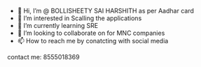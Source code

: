- 👋 Hi, I’m @  BOLLISHEETY SAI HARSHITH  as per Aadhar card
- 👀 I’m interested in Scalling the applications
- 🌱 I’m currently learning SRE
- 💞️ I’m looking to collaborate on for MNC companies
- 📫 How to reach me by conatcting with social media


contact me: 8555018369


 
